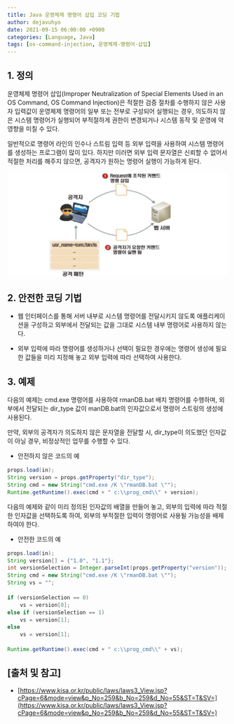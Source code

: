 ```yaml
---
title: Java 운영체제 명령어 삽입 코딩 기법
author: dejavuhyo
date: 2021-09-15 06:00:00 +0900
categories: [Language, Java]
tags: [os-command-injection, 운영체제-명령어-삽입]
---
```


## 1. 정의
운영체제 명령어 삽입(Improper Neutralization of Special Elements Used in an OS Command, OS Command Injection)은 적절한 검증 절차를 수행하지 않은 사용자 입력값이 운영체제 명령어의 일부 또는 전부로 구성되어 실행되는 경우, 의도하지 않은 시스템 명령어가 실행되어 부적절하게 권한이 변경되거나 시스템 동작 및 운영에 악영향을 미칠 수 있다.

일반적으로 명령어 라인의 인수나 스트림 입력 등 외부 입력을 사용하여 시스템 명령어를 생성하는 프로그램이 많이 있다. 하지만 이러면 외부 입력 문자열은 신뢰할 수 없어서 적절한 처리를 해주지 않으면, 공격자가 원하는 명령어 실행이 가능하게 된다.

![os-command-injection](/assets/img/2021-09-15-os-command-injection/os-command-injection.png)

## 2. 안전한 코딩 기법

* 웹 인터페이스를 통해 서버 내부로 시스템 명령어를 전달시키지 않도록 애플리케이션을 구성하고 외부에서 전달되는 값을 그대로 시스템 내부 명령어로 사용하지 않는다.

* 외부 입력에 따라 명령어를 생성하거나 선택이 필요한 경우에는 명령어 생성에 필요한 값들을 미리 지정해 놓고 외부 입력에 따라 선택하여 사용한다.

## 3. 예제
다음의 예제는 cmd.exe 명령어를 사용하여 rmanDB.bat 배치 명령어를 수행하며, 외부에서 전달되는 dir_type 값이 manDB.bat의 인자값으로서 명령어 스트링의 생성에 사용된다.

만약, 외부의 공격자가 의도하지 않은 문자열을 전달할 시, dir_type이 의도했던 인자값이 아닐 경우, 비정상적인 업무를 수행할 수 있다.

* 안전하지 않은 코드의 예

```java
props.load(in);
String version = props.getProperty("dir_type");
String cmd = new String("cmd.exe /K \"rmanDB.bat \"");
Runtime.getRuntime().exec(cmd + " c:\\prog_cmd\\" + version);
```

다음의 예제와 같이 미리 정의된 인자값의 배열을 만들어 놓고, 외부의 입력에 따라 적절한 인자값을 선택하도록 하여, 외부의 부적절한 입력이 명령어로 사용될 가능성을 배제하여야 한다.

* 안전한 코드의 예

```java
props.load(in);
String version[] = {"1.0", "1.1"};
int versionSelection = Integer.parseInt(props.getProperty("version"));
String cmd = new String("cmd.exe /K \"rmanDB.bat \"");
String vs = "";

if (versionSelection == 0)
    vs = version[0];
else if (versionSelection == 1)
    vs = version[1];
else
    vs = version[1];

Runtime.getRuntime().exec(cmd + " c:\\prog_cmd\\" + vs);
```

## [출처 및 참고]
* [https://www.kisa.or.kr/public/laws/laws3_View.jsp?cPage=6&mode=view&p_No=259&b_No=259&d_No=55&ST=T&SV=](https://www.kisa.or.kr/public/laws/laws3_View.jsp?cPage=6&mode=view&p_No=259&b_No=259&d_No=55&ST=T&SV=)
